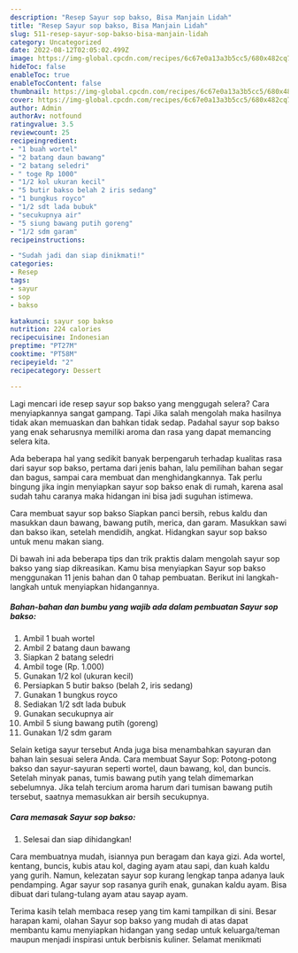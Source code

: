 ```yaml
---
description: "Resep Sayur sop bakso, Bisa Manjain Lidah"
title: "Resep Sayur sop bakso, Bisa Manjain Lidah"
slug: 511-resep-sayur-sop-bakso-bisa-manjain-lidah
category: Uncategorized
date: 2022-08-12T02:05:02.499Z
image: https://img-global.cpcdn.com/recipes/6c67e0a13a3b5cc5/680x482cq70/sayur-sop-bakso-foto-resep-utama.jpg
hideToc: false
enableToc: true
enableTocContent: false
thumbnail: https://img-global.cpcdn.com/recipes/6c67e0a13a3b5cc5/680x482cq70/sayur-sop-bakso-foto-resep-utama.jpg
cover: https://img-global.cpcdn.com/recipes/6c67e0a13a3b5cc5/680x482cq70/sayur-sop-bakso-foto-resep-utama.jpg
author: Admin
authorAv: notfound
ratingvalue: 3.5
reviewcount: 25
recipeingredient:
- "1 buah wortel"
- "2 batang daun bawang"
- "2 batang seledri"
- " toge Rp 1000"
- "1/2 kol ukuran kecil"
- "5 butir bakso belah 2 iris sedang"
- "1 bungkus royco"
- "1/2 sdt lada bubuk"
- "secukupnya air"
- "5 siung bawang putih goreng"
- "1/2 sdm garam"
recipeinstructions:

- "Sudah jadi dan siap dinikmati!"
categories:
- Resep
tags:
- sayur
- sop
- bakso

katakunci: sayur sop bakso 
nutrition: 224 calories
recipecuisine: Indonesian
preptime: "PT27M"
cooktime: "PT58M"
recipeyield: "2"
recipecategory: Dessert

---
```



Lagi mencari ide resep sayur sop bakso yang menggugah selera? Cara menyiapkannya sangat gampang. Tapi Jika salah mengolah maka hasilnya tidak akan memuaskan dan bahkan tidak sedap. Padahal sayur sop bakso yang enak seharusnya memiliki aroma dan rasa yang dapat memancing selera kita.


Ada beberapa hal yang sedikit banyak berpengaruh terhadap kualitas rasa dari sayur sop bakso, pertama dari jenis bahan, lalu pemilihan bahan segar dan bagus, sampai cara membuat dan menghidangkannya. Tak perlu bingung jika ingin menyiapkan sayur sop bakso enak di rumah, karena asal sudah tahu caranya maka hidangan ini bisa jadi suguhan istimewa.

Cara membuat sayur sop bakso Siapkan panci bersih, rebus kaldu dan masukkan daun bawang, bawang putih, merica, dan garam. Masukkan sawi dan bakso ikan, setelah mendidih, angkat. Hidangkan sayur sop bakso untuk menu makan siang.


Di bawah ini ada beberapa tips dan trik praktis dalam mengolah sayur sop bakso yang siap dikreasikan. Kamu bisa menyiapkan Sayur sop bakso menggunakan 11 jenis bahan dan 0 tahap pembuatan. Berikut ini langkah-langkah untuk menyiapkan hidangannya.

<!--inarticleads1-->

##### Bahan-bahan dan bumbu yang wajib ada dalam pembuatan Sayur sop bakso:

1. Ambil 1 buah wortel
1. Ambil 2 batang daun bawang
1. Siapkan 2 batang seledri
1. Ambil  toge (Rp. 1.000)
1. Gunakan 1/2 kol (ukuran kecil)
1. Persiapkan 5 butir bakso (belah 2, iris sedang)
1. Gunakan 1 bungkus royco
1. Sediakan 1/2 sdt lada bubuk
1. Gunakan secukupnya air
1. Ambil 5 siung bawang putih (goreng)
1. Gunakan 1/2 sdm garam


Selain ketiga sayur tersebut Anda juga bisa menambahkan sayuran dan bahan lain sesuai selera Anda. Cara membuat Sayur Sop: Potong-potong bakso dan sayur-sayuran seperti wortel, daun bawang, kol, dan buncis. Setelah minyak panas, tumis bawang putih yang telah dimemarkan sebelumnya. Jika telah tercium aroma harum dari tumisan bawang putih tersebut, saatnya memasukkan air bersih secukupnya. 

<!--inarticleads2-->

##### Cara memasak Sayur sop bakso:


1. Selesai dan siap dihidangkan!

Cara membuatnya mudah, isiannya pun beragam dan kaya gizi. Ada wortel, kentang, buncis, kubis atau kol, daging ayam atau sapi, dan kuah kaldu yang gurih. Namun, kelezatan sayur sop kurang lengkap tanpa adanya lauk pendamping. Agar sayur sop rasanya gurih enak, gunakan kaldu ayam. Bisa dibuat dari tulang-tulang ayam atau sayap ayam. 

Terima kasih telah membaca resep yang tim kami tampilkan di sini. Besar harapan kami, olahan Sayur sop bakso yang mudah di atas dapat membantu kamu menyiapkan hidangan yang sedap untuk keluarga/teman maupun menjadi inspirasi untuk berbisnis kuliner. Selamat menikmati

